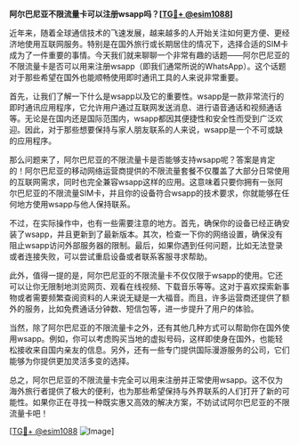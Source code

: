 **阿尔巴尼亚不限流量卡可以注册wsapp吗？[[TG💪+ @esim1088](https://t.me/s/esim1088)]**

近年来，随着全球通信技术的飞速发展，越来越多的人开始关注如何更方便、更经济地使用互联网服务。特别是在国外旅行或长期居住的情况下，选择合适的SIM卡成为了一件重要的事情。今天我们就来聊聊一个非常有趣的话题——阿尔巴尼亚的不限流量卡是否可以用来注册wsapp（即我们通常所说的WhatsApp）。这个话题对于那些希望在国外也能顺畅使用即时通讯工具的人来说非常重要。

首先，让我们了解一下什么是wsapp以及它的重要性。wsapp是一款非常流行的即时通讯应用程序，它允许用户通过互联网发送消息、进行语音通话和视频通话等。无论是在国内还是国际范围内，wsapp都因其便捷性和安全性而受到广泛欢迎。因此，对于那些想要保持与家人朋友联系的人来说，wsapp是一个不可或缺的应用程序。

那么问题来了，阿尔巴尼亚的不限流量卡是否能够支持wsapp呢？答案是肯定的！阿尔巴尼亚的移动网络运营商提供的不限流量套餐不仅覆盖了大部分日常使用的互联网需求，同时也完全兼容wsapp这样的应用。这意味着只要你拥有一张阿尔巴尼亚的不限流量SIM卡，并且你的设备符合wsapp的技术要求，你就能够在任何地方使用wsapp与他人保持联系。

不过，在实际操作中，也有一些需要注意的地方。首先，确保你的设备已经正确安装了wsapp，并且更新到了最新版本。其次，检查一下你的网络设置，确保没有阻止wsapp访问外部服务器的限制。最后，如果你遇到任何问题，比如无法登录或者连接失败，可以尝试重启设备或者联系客服寻求帮助。

此外，值得一提的是，阿尔巴尼亚的不限流量卡不仅仅限于wsapp的使用。它还可以让你无限制地浏览网页、观看在线视频、下载音乐等等。这对于喜欢探索新事物或者需要频繁查阅资料的人来说无疑是一大福音。而且，许多运营商还提供了额外的服务，比如免费通话分钟数、短信包等，进一步提升了用户的体验。

当然，除了阿尔巴尼亚的不限流量卡之外，还有其他几种方式可以帮助你在国外使用wsapp。例如，你可以考虑购买当地的虚拟号码，这样即使身在国外，也能轻松接收来自国内亲友的信息。另外，还有一些专门提供国际漫游服务的公司，它们能够为你提供更加灵活多变的选择。

总之，阿尔巴尼亚的不限流量卡完全可以用来注册并正常使用wsapp。这不仅为海外旅行者提供了极大的便利，也为那些希望保持与外界联系的人们打开了新的可能性。如果你正在寻找一种既实惠又高效的解决方案，不妨试试阿尔巴尼亚的不限流量卡吧！

[[TG💪+ @esim1088](https://t.me/s/esim1088) ![Image](https://i.postimg.cc/4NQfJmqS/Snipaste-2025-05-13-00-14-12.png)]